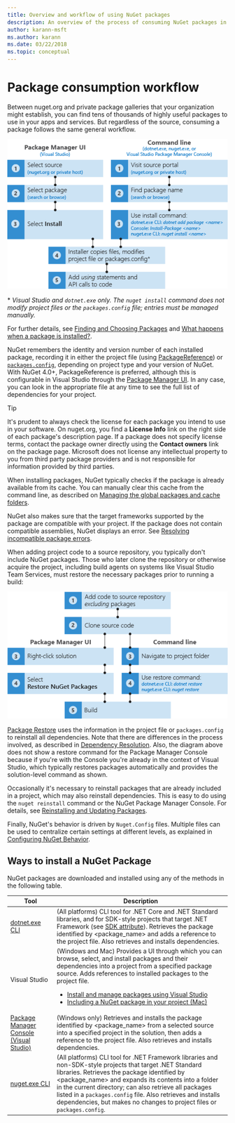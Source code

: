 ```yaml
---
title: Overview and workflow of using NuGet packages
description: An overview of the process of consuming NuGet packages in a project, with links to other specific parts of the process.
author: karann-msft
ms.author: karann
ms.date: 03/22/2018
ms.topic: conceptual
---
```


# Package consumption workflow

Between nuget.org and private package galleries that your organization might establish, you can find tens of thousands of highly useful packages to use in your apps and services. But regardless of the source, consuming a package follows the same general workflow.

![Flow of going to a package source, finding a package, installing it in a project, then adding a using statement and calls to the package API](media/Overview-01-GeneralFlow.png)

\* _Visual Studio and `dotnet.exe` only. The `nuget install` command does not modify project files or the `packages.config` file; entries must be managed manually._

For further details, see [Finding and Choosing Packages](../consume-packages/finding-and-choosing-packages.md) and [What happens when a package is installed?](../concepts/package-installation-process.md).

NuGet remembers the identity and version number of each installed package, recording it in either the project file (using [PackageReference](../consume-packages/package-references-in-project-files.md)) or [`packages.config`](../reference/packages-config.md), depending on project type and your version of NuGet. With NuGet 4.0+, PackageReference is preferred, although this is configurable in Visual Studio through the [Package Manager UI](install-use-packages-visual-studio.md). In any case, you can look in the appropriate file at any time to see the full list of dependencies for your project.

> [!Tip]
> It's prudent to always check the license for each package you intend to use in your software. On nuget.org, you find a **License Info** link on the right side of each package's description page. If a package does not specify license terms, contact the package owner directly using the **Contact owners** link on the package page. Microsoft does not license any intellectual property to you from third party package providers and is not responsible for information provided by third parties.

When installing packages, NuGet typically checks if the package is already available from its cache. You can manually clear this cache from the command line, as described on [Managing the global packages and cache folders](../consume-packages/managing-the-global-packages-and-cache-folders.md).

NuGet also makes sure that the target frameworks supported by the package are compatible with your project. If the package does not contain compatible assemblies, NuGet displays an error. See [Resolving incompatible package errors](dependency-resolution.md#resolving-incompatible-package-errors).

When adding project code to a source repository, you typically don't include NuGet packages. Those who later clone the repository or otherwise acquire the project, including build agents on systems like Visual Studio Team Services, must restore the necessary packages prior to running a build:

![Flow of restoring NuGet packages by cloning a repository and using either a restore command](media/Overview-02-RestoreFlow.png)

[Package Restore](../consume-packages/package-restore.md) uses the information in the project file or `packages.config` to reinstall all dependencies. Note that there are differences in the process involved, as described in [Dependency Resolution](../consume-packages/dependency-resolution.md). Also, the diagram above does not show a restore command for the Package Manager Console because if you're with the Console you're already in the context of Visual Studio, which typically restores packages automatically and provides the solution-level command as shown.

Occasionally it's necessary to reinstall packages that are already included in a project, which may also reinstall dependencies. This is easy to do using the `nuget reinstall` command or the NuGet Package Manager Console. For details, see [Reinstalling and Updating Packages](../consume-packages/reinstalling-and-updating-packages.md).

Finally, NuGet's behavior is driven by `Nuget.Config` files. Multiple files can be used to centralize certain settings at different levels, as explained in [Configuring NuGet Behavior](../consume-packages/configuring-nuget-behavior.md).

## Ways to install a NuGet Package

NuGet packages are downloaded and installed using any of the methods in the following table.

| Tool | Description |
| --- | --- |
| [dotnet.exe CLI](install-use-packages-dotnet-cli.md) | (All platforms) CLI tool for .NET Core and .NET Standard libraries, and for SDK-style projects that target .NET Framework (see [SDK attribute](/dotnet/core/tools/csproj#additions)). Retrieves the package identified by \<package_name\> and adds a reference to the project file. Also retrieves and installs dependencies. |
| Visual Studio | (Windows and Mac) Provides a UI through which you can browse, select, and install packages and their dependencies into a project from a specified package source. Adds references to installed packages to the project file.<ul><li>[Install and manage packages using Visual Studio](install-use-packages-visual-studio.md)</li><li>[Including a NuGet package in your project (Mac)](/visualstudio/mac/nuget-walkthrough)</li></ul> |
| [Package Manager Console (Visual Studio)](install-use-packages-powershell.md) | (Windows only) Retrieves and installs the package identified by \<package_name\> from a selected source into a specified project in the solution, then adds a reference to the project file. Also retrieves and installs dependencies. |
| [nuget.exe CLI](install-use-packages-nuget-cli.md) | (All platforms) CLI tool for .NET Framework libraries and non-SDK-style projects that target .NET Standard libraries. Retrieves the package identified by \<package_name\> and expands its contents into a folder in the current directory; can also retrieve all packages listed in a `packages.config` file. Also retrieves and installs dependencies, but makes no changes to project files or `packages.config`. |
